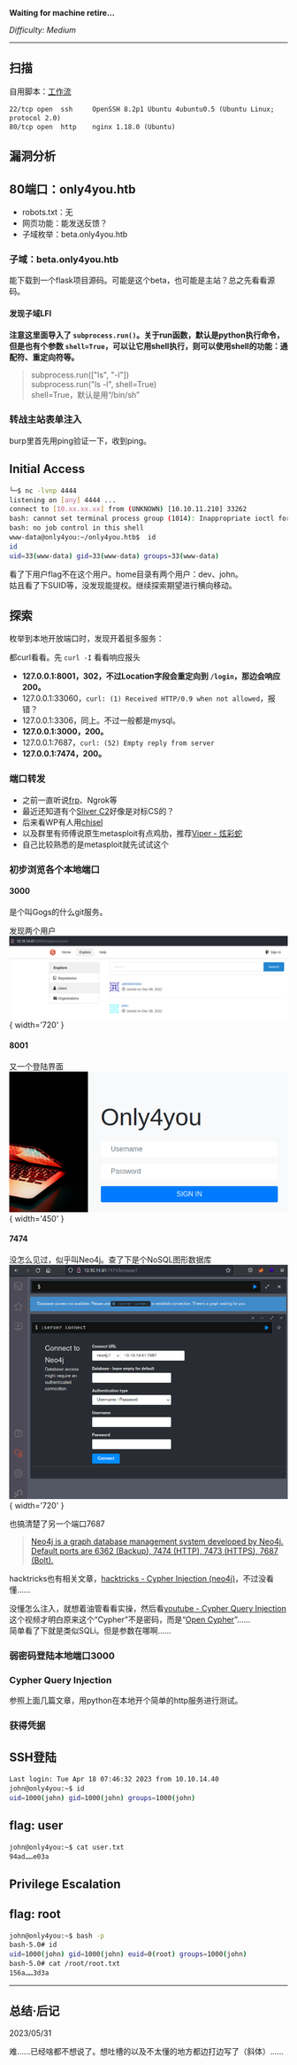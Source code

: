 **Waiting for machine retire...**

*Difficulty: Medium*

---

## 扫描

自用脚本：[工作流](./HTB-Busqueda.md#workflow-scan)

```
22/tcp open  ssh     OpenSSH 8.2p1 Ubuntu 4ubuntu0.5 (Ubuntu Linux; protocol 2.0)
80/tcp open  http    nginx 1.18.0 (Ubuntu)
```


## 漏洞分析

## 80端口：only4you.htb

- robots.txt：无
- 网页功能：能发送反馈？
- 子域枚举：beta.only4you.htb

### 子域：beta.only4you.htb

能下载到一个flask项目源码。可能是这个beta，也可能是主站？总之先看看源码。


#### 发现子域LFI


**注意这里面导入了 `subprocess.run()`。关于run函数，默认是python执行命令，但是也有个参数 `shell=True`，可以让它用shell执行，则可以使用shell的功能：通配符、重定向符等。**  
> subprocess.run(["ls", "-l"])  
> subprocess.run("ls -l", shell=True)  
> shell=True，默认是用“/bin/sh”


### 转战主站表单注入

burp里首先用ping验证一下，收到ping。

## Initial Access



```bash
└─$ nc -lvnp 4444
listening on [any] 4444 ...
connect to [10.xx.xx.xx] from (UNKNOWN) [10.10.11.210] 33262
bash: cannot set terminal process group (1014): Inappropriate ioctl for device
bash: no job control in this shell
www-data@only4you:~/only4you.htb$  id
id
uid=33(www-data) gid=33(www-data) groups=33(www-data)
```

看了下用户flag不在这个用户。home目录有两个用户：dev、john。  
姑且看了下SUID等，没发现能提权。继续探索期望进行横向移动。


## 探索

枚举到本地开放端口时，发现开着挺多服务：


都curl看看。先 `curl -I` 看看响应报头

- **127.0.0.1:8001，302，不过Location字段会重定向到 `/login`，那边会响应200。**
- 127.0.0.1:33060，`curl: (1) Received HTTP/0.9 when not allowed`，报错？
- 127.0.0.1:3306，同上。不过一般都是mysql。
- **127.0.0.1:3000，200。**
- 127.0.0.1:7687，`curl: (52) Empty reply from server`
- **127.0.0.1:7474，200。**


### 端口转发

- 之前一直听说[frp](https://github.com/fatedier/frp)、Ngrok等
- 最近还知道有个[Sliver C2](https://github.com/BishopFox/sliver)好像是对标CS的？
- 后来看WP有人用[chisel](https://github.com/jpillora/chisel)
- 以及群里有师傅说原生metasploit有点鸡肋，推荐[Viper - 炫彩蛇](https://www.yuque.com/vipersec/help/olg1ua)
- 自己比较熟悉的是metasploit就先试试这个


### 初步浏览各个本地端口

#### 3000

是个叫Gogs的什么git服务。

发现两个用户  
![HTB-OnlyForYou-lport3000](../static/img/HTB-OnlyForYou-lport3000.png){ width='720' }


#### 8001

又一个登陆界面  
![HTB-OnlyForYou-lport8001](../static/img/HTB-OnlyForYou-lport8001.png){ width='450' }


#### 7474

没怎么见过，似乎叫Neo4j。查了下是个NoSQL图形数据库  
![HTB-OnlyForYou-lport7474](../static/img/HTB-OnlyForYou-lport7474.png){ width='720' }

也搞清楚了另一个端口7687  
> [Neo4j is a graph database management system developed by Neo4j. Default ports are 6362 (Backup), 7474 (HTTP), 7473 (HTTPS), 7687 (Bolt).](https://exploit-notes.hdks.org/exploit/database/neo4j-pentesting/)

hacktricks也有相关文章，[hacktricks - Cypher Injection (neo4j)](https://book.hacktricks.xyz/pentesting-web/sql-injection/cypher-injection-neo4j)，不过没看懂……

没懂怎么注入，就想着油管看看实操，然后看[youtube - Cypher Query Injection](https://www.youtube.com/watch?v=SIqKo7xiPVA)这个视频才明白原来这个“Cypher”不是密码，而是“[Open Cypher](http://opencypher.org/)”……  
简单看了下就是类似SQLi。但是参数在哪啊……

### 弱密码登陆本地端口3000


### Cypher Query Injection

参照上面几篇文章，用python在本地开个简单的http服务进行测试。  


### 获得凭据



## SSH登陆

```bash
Last login: Tue Apr 18 07:46:32 2023 from 10.10.14.40
john@only4you:~$ id
uid=1000(john) gid=1000(john) groups=1000(john)
```



## flag: user

```bash
john@only4you:~$ cat user.txt 
94ad……e03a
```


## Privilege Escalation



## flag: root

```bash
john@only4you:~$ bash -p
bash-5.0# id
uid=1000(john) gid=1000(john) euid=0(root) groups=1000(john)       
bash-5.0# cat /root/root.txt 
156a……3d3a
```

---

## 总结·后记

2023/05/31


难……已经啥都不想说了。想吐槽的以及不太懂的地方都边打边写了（斜体）……
